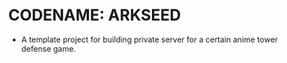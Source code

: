 # CODENAME: ARKSEED

- A template project for building private server for a certain anime tower defense game.
